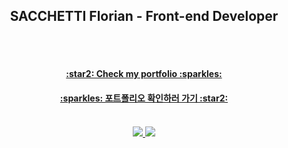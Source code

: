 <div align="center">
  <h2>SACCHETTI Florian - Front-end Developer</h2>
</div>

<br />
<br />


<div align="center">
  <h4><a href="https://floriansacc.github.io/" target="_blank" text-decoration="none; color:inherit;">:star2: Check my portfolio :sparkles:</a></h4>
  <h4><a href="https://floriansacc.github.io/" target="_blank" text-decoration="none; color:inherit;">:sparkles: 포트폴리오 확인하러 가기 :star2:</a></h4>
</div>

<br />

<div align="center">
  <a href="https://fr.linkedin.com/in/florian-sacchetti-34ba59191" target="_blank">
    <img src="https://img.shields.io/badge/Florian%20Sacchetti-0077B5?style=for-the-badge&logo=linkedin&logoColor=white" />
  </a>
  <a href="mailto:florian.sacchetti@gmail.com" target="_blank">
    <img src="https://img.shields.io/badge/florian.sacchetti@gmail.com-D14836?style=for-the-badge&logo=gmail&logoColor=white" />
  </a>
</div>



<!--
**floriansacc/floriansacc** is a ✨ _special_ ✨ repository because its `README.md` (this file) appears on your GitHub profile.

Here are some ideas to get you started:

- 🔭 I’m currently working on ...
- 🌱 I’m currently learning ...
- 👯 I’m looking to collaborate on ...
- 🤔 I’m looking for help with ...
- 💬 Ask me about ...
- 📫 How to reach me: ...
- 😄 Pronouns: ...
- ⚡ Fun fact: ...
-->
